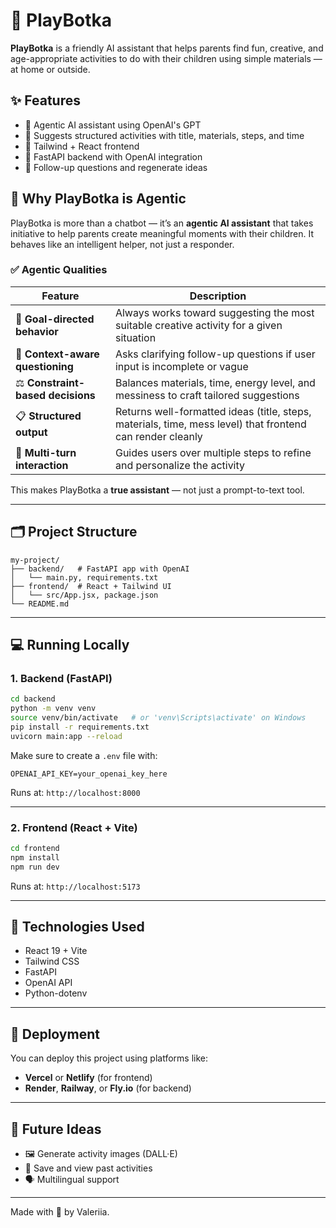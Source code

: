 # 🎨 PlayBotka

**PlayBotka** is a friendly AI assistant that helps parents find fun, creative, and age-appropriate activities to do with their children using simple materials — at home or outside.

## ✨ Features

- 🤖 Agentic AI assistant using OpenAI's GPT
- 🧶 Suggests structured activities with title, materials, steps, and time
- 🎨 Tailwind + React frontend
- 🚀 FastAPI backend with OpenAI integration
- 🔁 Follow-up questions and regenerate ideas

## 🤖 Why PlayBotka is Agentic

PlayBotka is more than a chatbot — it’s an **agentic AI assistant** that takes initiative to help parents create meaningful moments with their children. It behaves like an intelligent helper, not just a responder.

### ✅ Agentic Qualities

| Feature                          | Description |
|----------------------------------|-------------|
| 🎯 **Goal-directed behavior**     | Always works toward suggesting the most suitable creative activity for a given situation |
| 🧠 **Context-aware questioning**  | Asks clarifying follow-up questions if user input is incomplete or vague |
| ⚖️ **Constraint-based decisions** | Balances materials, time, energy level, and messiness to craft tailored suggestions |
| 📋 **Structured output**         | Returns well-formatted ideas (title, steps, materials, time, mess level) that frontend can render cleanly |
| 🔁 **Multi-turn interaction**     | Guides users over multiple steps to refine and personalize the activity |

This makes PlayBotka a **true assistant** — not just a prompt-to-text tool.

---

## 🗂️ Project Structure

```
my-project/
├── backend/   # FastAPI app with OpenAI
│   └── main.py, requirements.txt
├── frontend/  # React + Tailwind UI
│   └── src/App.jsx, package.json
└── README.md
```

---

## 💻 Running Locally

### 1. Backend (FastAPI)

```bash
cd backend
python -m venv venv
source venv/bin/activate   # or 'venv\Scripts\activate' on Windows
pip install -r requirements.txt
uvicorn main:app --reload
```

Make sure to create a `.env` file with:

```
OPENAI_API_KEY=your_openai_key_here
```

Runs at: `http://localhost:8000`

---

### 2. Frontend (React + Vite)

```bash
cd frontend
npm install
npm run dev
```

Runs at: `http://localhost:5173`

---

## 🧰 Technologies Used

- React 19 + Vite
- Tailwind CSS
- FastAPI
- OpenAI API
- Python-dotenv

---

## 🐙 Deployment

You can deploy this project using platforms like:
- **Vercel** or **Netlify** (for frontend)
- **Render**, **Railway**, or **Fly.io** (for backend)

---

## 🧠 Future Ideas

- 🖼️ Generate activity images (DALL·E)
- 💾 Save and view past activities
- 🗣️ Multilingual support

---

Made with 💛 by Valeriia.
